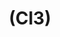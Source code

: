 ---
layout: page
title: (Cl3)
nav_order: 3
parent: Closure Activities
grand_parent: Software Development and Maintenance
permalink: /phases/operations/software_development_and_maintenance/closure/cl3/
---